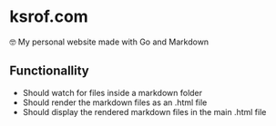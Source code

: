 # ksrof.com
🤓 My personal website made with Go and Markdown

## Functionallity
* Should watch for files inside a markdown folder
* Should render the markdown files as an .html file
* Should display the rendered markdown files in the main .html file
